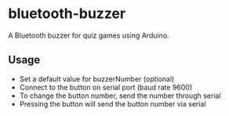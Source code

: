 bluetooth-buzzer
================

A Bluetooth buzzer for quiz games using Arduino.

## Usage
+ Set a default value for buzzerNumber (optional)
+ Connect to the button on serial port (baud rate 9600)
+ To change the button number, send the number through serial
+ Pressing the button will send the button number via serial
